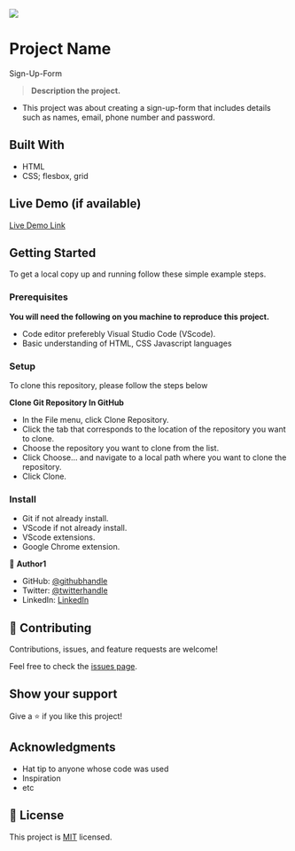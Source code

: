 ![](https://img.shields.io/badge/Microverse-blueviolet)

# Project Name

Sign-Up-Form

> **Description the project.**

- This project was about creating a sign-up-form that includes details such as names, email, phone number and password.

## Built With

- HTML
- CSS; flesbox, grid

## Live Demo (if available)

[Live Demo Link](https://livedemo.com)

## Getting Started

To get a local copy up and running follow these simple example steps.

### Prerequisites

**You will need the following on you machine to reproduce this project.**

- Code editor preferebly Visual Studio Code (VScode).
- Basic understanding of HTML, CSS Javascript languages

### Setup

To clone this repository, please follow the steps below

**Clone Git Repository In GitHub**

- In the File menu, click Clone Repository.
- Click the tab that corresponds to the location of the repository you want to clone.
- Choose the repository you want to clone from the list.
- Click Choose... and navigate to a local path where you want to clone the repository.
- Click Clone.

### Install

- Git if not already install.
- VScode if not already install.
- VScode extensions.
- Google Chrome extension.

👤 **Author1**

- GitHub: [@githubhandle](https://github.com/OnyedikaMike)
- Twitter: [@twitterhandle](https://twitter.com/OnyedikaMike)
- LinkedIn: [LinkedIn](https://linkedin.com/in/)

## 🤝 Contributing

Contributions, issues, and feature requests are welcome!

Feel free to check the [issues page](../../issues/).

## Show your support

Give a ⭐️ if you like this project!

## Acknowledgments

- Hat tip to anyone whose code was used
- Inspiration
- etc

## 📝 License

This project is [MIT](./MIT.md) licensed.
